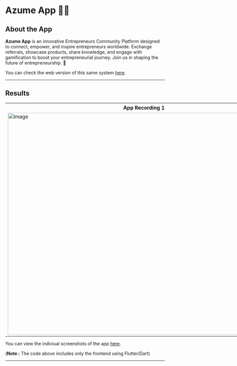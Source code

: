 # Azume App 👨‍🏫

## <a name="system">About the App</a>

**Azume App** is an innovative Entrepreneurs Community Platform designed to connect, empower, and inspire entrepreneurs worldwide. Exchange referrals, showcase products, share knowledge, and engage with gamification to boost your entrepreneurial journey. Join us in shaping the future of entrepreneurship. 🚀

You can check the web version of this same system [here](https://github.com/imShub).

---

## <a name="Results">Results</a>

<table style="width:1720px; border: black; margin: 0px auto;" class="skinny" cellspacing="0" cellpadding="0">
    <tr>
        <th>App Recording 1</th>
        <th>App Recording 2</th>
    </tr> 
    <tr>
        <td>
            <img src="assets/gifs/App_Recording_1.gif" alt="Image" width="860" height="700">
        </td>
        <td>
            <img src="assets/gifs/App_Recording_2.gif" alt="Image" width="860" height="700">
        </td>
    </tr> 
</table>

You can view the indiviual screenshots of the app [here](https://github.com/imShub).

(**Note :** The code above includes only the frontend using Flutter/Dart)

---
